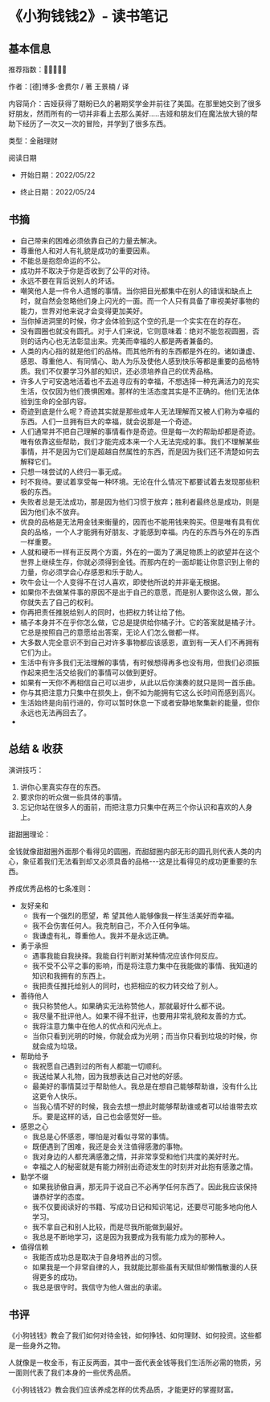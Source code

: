 # 《小狗钱钱2》- 读书笔记

## 基本信息

推荐指数：🌟🌟🌟🌟🌟

作者：[德]博多·舍费尔 / 著  王景楠 / 译

内容简介：吉娅获得了期盼已久的暑期奖学金并前往了美国。在那里她交到了很多好朋友，然而所有的一切并非看上去那么美好.....吉娅和朋友们在魔法放大镜的帮助下经历了一次又一次的冒险，并学到了很多东西。

类型：金融理财

阅读日期

- 开始日期：2022/05/22

- 终止日期：2022/05/24

## 书摘

- 自己带来的困难必须依靠自己的力量去解决。
- 尊重他人和对人有礼貌是成功的重要因素。
- 不能总是抱怨命运的不公。
- 成功并不取决于你是否收到了公平的对待。
- 永远不要在背后说别人的坏话。
- 嘲笑他人是一件令人遗憾的事情。当你把目光都集中在别人的错误和缺点上时，就自然会忽略他们身上闪光的一面。而一个人只有具备了审视美好事物的能力，世界对他来说才会变得更加美好。
- 当你掉进洞里的时候，你才会体验到这个空的孔是一个实实在在的存在。
- 没有圆圈也就没有圆孔。对于人们来说，它则意味着：绝对不能忽视圆圈，否则的话内心也无法彰显出来。完美而幸福的人都是两者兼备的。
- 人类的内心指的就是他们的品格。而其他所有的东西都是外在的。诸如谦虚、感恩、尊重他人、有同情心、助人为乐及使他人感到快乐等都是重要的品格特质。我们不仅要学习外部的知识，还必须培养自己的优秀品格。
- 许多人宁可安逸地活着也不去追寻应有的幸福，不想选择一种充满活力的充实生活，仅仅因为他们畏惧困难。那样的生活态度其实是不正确的。他们无法体验到生命的全部内容。
- 奇迹到底是什么呢？奇迹其实就是那些成年人无法理解而又被人们称为幸福的东西。人们一旦拥有巨大的幸福，就会说那是一个奇迹。
- 人们通常并不把自己理解的事情看作是奇迹。但是每一次的帮助却都是奇迹。唯有依靠这些帮助，我们才能完成本来一个人无法完成的事。我们不理解某些事情，并不是因为它们是超越自然属性的东西，而是因为我们还不清楚如何去解释它们。
- 只想一味尝试的人终归一事无成。
- 时不我待。要试着享受每一种环境。无论在什么情况下都要试着去发现那些积极的东西。
- 失败者总是无法成功，那是因为他们习惯于放弃；胜利者最终总是成功，则是因为他们永不放弃。
- 优良的品格是无法用金钱来衡量的，因而也不能用钱来购买。但是唯有具有优良的品格，一个人才能拥有好朋友、才能感到幸福。内在的东西与外在的东西一样重要。
- 人就和硬币一样有正反两个方面，外在的一面为了满足物质上的欲望并在这个世界上继续生存，你就必须得到金钱。而那内在的一面却能让你意识到上帝的力量，你必须学会心存感恩和乐于助人。 
- 吹牛会让一个人变得不在讨人喜欢，即使他所说的并非毫无根据。
- 如果你不去做某件事的原因不是出于自己的意愿，而是别人要你这么做，那么你就失去了自己的权利。
- 你再把责任推脱给别人的同时，也把权力转让给了他。
- 橘子本身并不在乎你怎么做，它总是提供给你橘子汁。它的答案就是橘子汁。它总是按照自己的意愿给出答案，无论人们怎么做都一样。
- 大多数人完全意识不到自己对许多事物都应该感恩，直到有一天人们不再拥有它们为止。
- 生活中有许多我们无法理解的事情，有时候想得再多也没有用，但我们必须振作起来把生活交给我们的事情可以做到更好。
- 如果有一天你不再相信自己可以进步，从此以后你演奏的就只是同一首乐曲。
- 你与其把注意力只集中在损失上，倒不如为能拥有它这么长时间而感到高兴。
- 生活始终是向前行进的，你可以暂时休息一下或者安静地聚集新的能量，但你永远也无法再回去了。
- 

## 总结 & 收获

演讲技巧：

1. 讲你心里真实存在的东西。
2. 要求你的听众做一些具体的事情。
3. 忘记你站在很多人的面前，而把注意力只集中在两三个你认识和喜欢的人身上。

甜甜圈理论：

​	金钱就像甜甜圈外面那个看得见的圆圈，而甜甜圈内部无形的圆孔则代表人类的内心，象征着我们无法看到却又必须具备的品格---这是比看得见的成功更重要的东西。

养成优秀品格的七条准则：

- 友好亲和
  - 我有一个强烈的愿望，希	望其他人能够像我一样生活美好而幸福。
  - 我不会伤害任何人。我克制自己，不介入任何争端。
  - 我谦虚有礼，尊重他人。我并不是永远正确。
- 勇于承担
  - 遇事我能自我抉择。我能自行判断对某种情况应该作何反应。
  - 我不受不公平之事的影响，而是将注意力集中在我能做的事情、我知道的知识和我拥有的东西上。
  - 我把责任推托给别人的同时，也把相应的权力转交给了别人。
- 善待他人
  - 我只称赞他人。如果确实无法称赞他人，那就最好什么都不说。
  - 我尽量不批评他人。如果不得不批评，也要用非常礼貌和友善的方式。
  - 我将注意力集中在他人的优点和闪光点上。
  - 当你只看到光明的时候，你就会成为光明；而当你只看到垃圾的时候，你就会成为垃圾。
- 帮助给予
  - 我祝愿自己遇到过的所有人都能一切顺利。
  - 我送给某人礼物，因为我想表达自己对他的好感。
  - 最美好的事情莫过于帮助他人。我总是在想自己能够帮助谁，没有什么比这更令人快乐。
  - 当我心情不好的时候，我会去想一想此时能够帮助谁或者可以给谁带去欢乐。要是这样的话，自己也会感觉好一些。
- 感恩之心
  - 我总是心怀感恩，哪怕是对看似寻常的事情。
  - 既便遇到了困难，我还是会关注值得感激的事物。
  - 我对身边的人都充满感激之情，并非常享受和他们共度的美好时光。
  - 幸福之人的秘密就是有能力辨别出奇迹发生的时刻并对此抱有感激之情。
- 勤学不缀
  - 如果我骄傲自满，那无异于说自己不必再学任何东西了。因此我应该保持谦恭好学的态度。
  - 我不仅要阅读好的书籍、写成功日记和知识笔记，还要尽可能多地向他人学习。
  - 我不拿自己和别人比较，而是尽我所能做到最好。
  - 我总是不断地学习，这是因为我要成为我有能力成为的那种人。
- 值得信赖
  - 我能否成功总是取决于自身培养出的习惯。
  - 如果我是一个非常自律的人，我就能比那些虽有天赋但却懒惰散漫的人获得更多的成功。
  - 我总是很守时。我信守为他人做出的承诺。

## 书评

《小狗钱钱》教会了我们如何对待金钱，如何挣钱、如何理财、如何投资。这些都是一些身外之物。

人就像是一枚金币，有正反两面，其中一面代表金钱等我们生活所必需的物质，另一面则代表了我们本身的一些优秀品质。

《小狗钱钱2》教会我们应该养成怎样的优秀品质，才能更好的掌握财富。